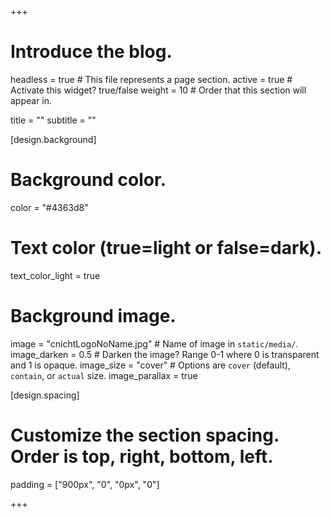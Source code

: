+++
# Introduce the blog.
headless = true  # This file represents a page section.
active = true  # Activate this widget? true/false
weight = 10  # Order that this section will appear in.

title = ""
subtitle = ""

[design.background]
  # Background color.
  color = "#4363d8"

  # Text color (true=light or false=dark).
  text_color_light = true
  
  # Background image.
  image = "cnichtLogoNoName.jpg"  # Name of image in `static/media/`.
  image_darken = 0.5  # Darken the image? Range 0-1 where 0 is transparent and 1 is opaque.
  image_size = "cover"  #  Options are `cover` (default), `contain`, or `actual` size.
  image_parallax = true
  
  
  [design.spacing]
  # Customize the section spacing. Order is top, right, bottom, left.
  padding = ["900px", "0", "0px", "0"]

+++





























